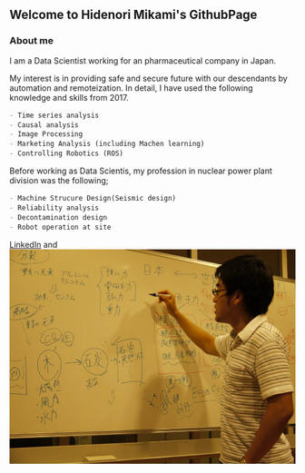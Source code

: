 ## Welcome to Hidenori Mikami's GithubPage

### About me

I am a Data Scientist working for an pharmaceutical company in Japan.


My interest is in providing safe and  secure future with our descendants by automation and remoteization.
In detail, I have used the following knowledge and skills from 2017.
```markdown
- Time series analysis
- Causal analysis
- Image Processing
- Marketing Analysis (including Machen learning)
- Controlling Robotics (ROS)
```


Before working as Data Scientis, my profession in nuclear power plant division was the following;
```markdown
- Machine Strucure Design(Seismic design)
- Reliability analysis
- Decontamination design
- Robot operation at site
```




[LinkedIn](https://www.linkedin.com/in/hidenori-mikami-7a58042a/) and ![Image](github_io_profile.jpeg)